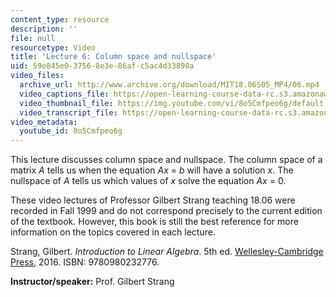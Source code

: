 ```yaml
---
content_type: resource
description: ''
file: null
resourcetype: Video
title: 'Lecture 6: Column space and nullspace'
uid: 59e845e0-3756-8e3e-86af-c5ac4d33890a
video_files:
  archive_url: http://www.archive.org/download/MIT18.06S05_MP4/06.mp4
  video_captions_file: https://open-learning-course-data-rc.s3.amazonaws.com/18-06-linear-algebra-spring-2010/d2cc3d5cfdeb5557b5d375f0d3b1942c_8o5Cmfpeo6g.vtt
  video_thumbnail_file: https://img.youtube.com/vi/8o5Cmfpeo6g/default.jpg
  video_transcript_file: https://open-learning-course-data-rc.s3.amazonaws.com/18-06-linear-algebra-spring-2010/52823bc4563ea1482bb5cd7c36c60d1e_8o5Cmfpeo6g.pdf
video_metadata:
  youtube_id: 8o5Cmfpeo6g
---
```


This lecture discusses column space and nullspace. The column space of a matrix _A_ tells us when the equation _Ax_ = _b_ will have a solution _x_. The nullspace of _A_ tells us which values of _x_ solve the equation _Ax_ = 0.

These video lectures of Professor Gilbert Strang teaching 18.06 were recorded in Fall 1999 and do not correspond precisely to the current edition of the textbook. However, this book is still the best reference for more information on the topics covered in each lecture.

Strang, Gilbert. _Introduction to Linear Algebra_. 5th ed. [Wellesley-Cambridge Press](http://www.wellesleycambridge.com/), 2016. ISBN: 9780980232776.

**Instructor/speaker:** Prof. Gilbert Strang